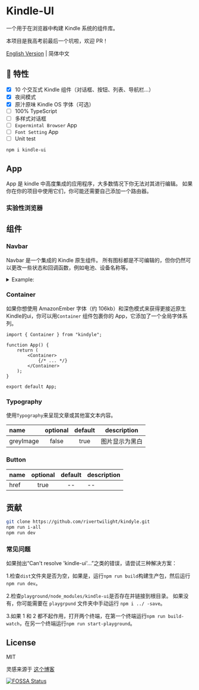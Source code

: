 # Kindle-UI

一个用于在浏览器中构建 Kindle 系统的组件库。

本项目是我高考前最后一个坑啦，欢迎 PR！

[English Version](./README.en.md) | 简体中文

## 🍊 特性

-   [x] 10 个交互式 Kindle 组件（对话框、按钮、列表、导航栏...）
-   [x] 夜间模式
-   [x] 原汁原味 Kindle OS 字体（可选）
-   [ ] 100% TypeScript
-   [ ] 多样式对话框
-   [ ] `Expermintal Browser` App
-   [ ] `Font Setting` App
-   [ ] Unit test

```bash
npm i kindle-ui
```

## App

App 是 kindle 中高度集成的应用程序，大多数情况下你无法对其进行编辑。 如果你在你的项目中使用它们，你可能还需要自己添加一个路由器。

### 实验性浏览器

## 组件

### Navbar

Navbar 是一个集成的 Kindle 原生组件。 所有图标都是不可编辑的，但你仍然可以更改一些状态和回调函数，例如电池、设备名称等。

<details>
  <summary>Example:</summary>
  
```JSX
<Navbar>
	<StatuBar airplane battery={86} deviceName="My Kindle" />
	<ActionBar>
		<ActionGroup>
			<ActionItem
				onClick={() => {
					history.push("/");
				}}
			>
				<HomeOutlineIcon />
				home
			</ActionItem>
			<ActionItem
				onClick={() => {
					history.goBack();
				}}
			>
				<ArrowBackSharpIcon />
				BACK
			</ActionItem>
			<ActionItem>
				<CogSharpIcon />
				settings
			</ActionItem>
		</ActionGroup>
		<ActionBarSpace />
		<ActionGroup>
			<SearchBar />
			<ActionBarMenu
				items={[
					{
						textPrimary: "Github",
						component: "a",
						href: "https://github.com/rivertwilight",
					},
				]}
			/>
		</ActionGroup>
	</ActionBar>
</Navbar>
```
</details>

### Container

如果你想使用 AmazonEmber 字体（约 106kb）和深色模式来获得更接近原生Kindle的ui，你可以用`Container` 组件包裹你的 App，它添加了一个全局字体系列。

```JSX
import { Container } from "kindyle";

function App() {
	return (
		<Container>
            {/* ... */}
		</Container>
	);
}

export default App;
```

### Typography

使用`Typography`来呈现文章或其他富文本内容。

| name      | optional | default | description    |
| :-------- | :------: | :-----: | -------------- |
| greyImage |  false   |  true   | 图片显示为黑白 |

### Button

| name | optional | default | description |
| :--- | :------: | :-----: | ----------- |
| href |   true   |   --    | --          |

## 贡献

```bash
git clone https://github.com/rivertwilight/kindyle.git
npm run i-all
npm run dev
```

### 常见问题

如果抛出“Can't resolve 'kindle-ui'...”之类的错误，请尝试三种解决方案：

1.检查`dist`文件夹是否为空，如果是，运行`npm run build`构建生产包，然后运行`npm run dev`。

2.检查`playground/node_modules/kindle-ui`是否存在并链接到根目录。 如果没有，你可能需要在 `playgrpund` 文件夹中手动运行 `npm i ../ -save`。

3.如果 1 和 2 都不起作用，打开两个终端，在第一个终端运行`npm run build-watch`，在另一个终端运行`npm run start-playground`。

## License

MIT

灵感来源于 [这个博客](https://ash.ms)

[![FOSSA Status](https://app.fossa.com/api/projects/git%2Bgithub.com%2FRiverTwilight%2Fkindyle.svg?type=large)](https://app.fossa.com/projects/git%2Bgithub.com%2FRiverTwilight%2Fkindyle?ref=badge_large)
